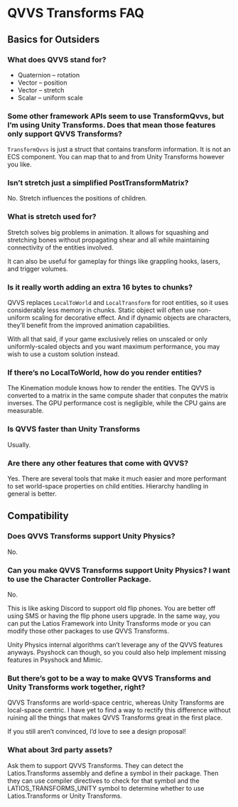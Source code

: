 # QVVS Transforms FAQ

## Basics for Outsiders

### What does QVVS stand for?

-   Quaternion – rotation
-   Vector – position
-   Vector – stretch
-   Scalar – uniform scale

### Some other framework APIs seem to use TransformQvvs, but I’m using Unity Transforms. Does that mean those features only support QVVS Transforms?

`TransformQvvs` is just a struct that contains transform information. It is not
an ECS component. You can map that to and from Unity Transforms however you
like.

### Isn’t stretch just a simplified PostTransformMatrix?

No. Stretch influences the positions of children.

### What is stretch used for?

Stretch solves big problems in animation. It allows for squashing and stretching
bones without propagating shear and all while maintaining connectivity of the
entities involved.

It can also be useful for gameplay for things like grappling hooks, lasers, and
trigger volumes.

### Is it really worth adding an extra 16 bytes to chunks?

QVVS replaces `LocalToWorld` and `LocalTransform` for root entities, so it uses
considerably less memory in chunks. Static object will often use non-uniform
scaling for decorative effect. And if dynamic objects are characters, they’ll
benefit from the improved animation capabilities.

With all that said, if your game exclusively relies on unscaled or only
uniformly-scaled objects and you want maximum performance, you may wish to use a
custom solution instead.

### If there’s no LocalToWorld, how do you render entities?

The Kinemation module knows how to render the entities. The QVVS is converted to
a matrix in the same compute shader that conputes the matrix inverses. The GPU
performance cost is negligible, while the CPU gains are measurable.

### Is QVVS faster than Unity Transforms

Usually.

### Are there any other features that come with QVVS?

Yes. There are several tools that make it much easier and more performant to set
world-space properties on child entities. Hierarchy handling in general is
better.

## Compatibility

### Does QVVS Transforms support Unity Physics?

No.

### Can you make QVVS Transforms support Unity Physics? I want to use the Character Controller Package.

No.

This is like asking Discord to support old flip phones. You are better off using
SMS or having the flip phone users upgrade. In the same way, you can put the
Latios Framework into Unity Transforms mode or you can modify those other
packages to use QVVS Transforms.

Unity Physics internal algorithms can’t leverage any of the QVVS features
anyways. Psyshock can though, so you could also help implement missing features
in Psyshock and Mimic.

### But there’s got to be a way to make QVVS Transforms and Unity Transforms work together, right?

QVVS Transforms are world-space centric, whereas Unity Transforms are
local-space centric. I have yet to find a way to rectify this difference without
ruining all the things that makes QVVS Transforms great in the first place.

If you still aren’t convinced, I’d love to see a design proposal!

### What about 3rd party assets?

Ask them to support QVVS Transforms. They can detect the Latios.Transforms
assembly and define a symbol in their package. Then they can use compiler
directives to check for that symbol and the LATIOS_TRANSFORMS_UNITY symbol to
determine whether to use Latios.Transforms or Unity Transforms.
